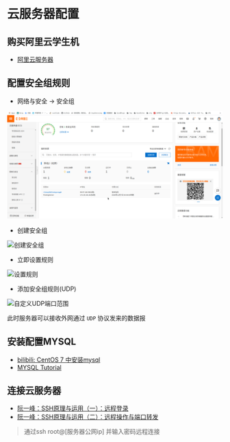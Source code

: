  # 云服务器配置

## 购买阿里云学生机

- [阿里云服务器](https://www.aliyun.com/product/ecs?spm=5176.12825654.eofdhaal5.2.54212c4a0BOGl6)

## 配置安全组规则

- 网络与安全 -> 安全组

![配置安全组](../img/netgp.png)



- 创建安全组

![创建安全组](/home/jaywhen/PostinTo/img/netgp1.png)



- 立即设置规则

![设置规则](/home/jaywhen/PostinTo/img/setting.png)



- 添加安全组规则(UDP)

![自定义UDP端口范围](/home/jaywhen/PostinTo/img/over.png)

此时服务器可以接收外网通过 `UDP` 协议发来的数据报



## 安装配置MYSQL

- [bilibili: CentOS 7 中安装mysql](https://www.bilibili.com/video/BV1d54y1R7zw?from=search&seid=13822657675303910644)
- [MYSQL Tutorial](https://dev.mysql.com/doc/refman/8.0/en/tutorial.html)



## 连接云服务器

- [阮一峰：SSH原理与运用（一）：远程登录](http://www.ruanyifeng.com/blog/2011/12/ssh_remote_login.html)
- [阮一峰：SSH原理与运用（二）：远程操作与端口转发](http://www.ruanyifeng.com/blog/2011/12/ssh_port_forwarding.html)

> 通过ssh root@[服务器公网ip] 并输入密码远程连接



